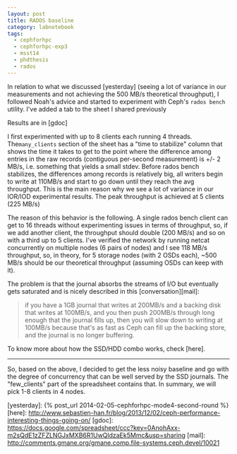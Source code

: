 ```yaml
---
layout: post
title: RADOS baseline
category: labnotebook
tags:
  - cephforhpc
  - cephforhpc-exp3
  - msst14
  - phdthesis
  - rados
---
```


In relation to what we discussed [yesterday] (seeing a lot of variance 
in our measurements and not achieving the 500 MB/s theoretical 
throughput), I followed Noah's advice and started to experiment with 
Ceph's `rados bench` utility. I've added a tab to the sheet I shared 
previously

Results are in [gdoc]

I first experimented with up to 8 clients each running 4 threads. 
The`many_clients` section of the sheet has a "time to stabilize" 
column that shows the time it takes to get to the point where the 
difference among entries in the raw records (contiguous per-second 
measurement) is +/- 2 MB/s, i.e. something that yields a small stdev. 
Before rados bench stabilizes, the differences among records is 
relatively big, all writers begin to write at 110MB/s and start to go 
down until they reach the avg throughput. This is the main reason why 
we see a lot of variance in our IOR/IOD experimental results. The peak 
throughput is achieved at 5 clients (225 MB/s)

The reason of this behavior is the following. A single rados bench 
client can get to 16 threads without experimenting issues in terms of 
throughput, so, if we add another client, the throughput should double 
(200 MB/s) and so on with a third up to 5 clients. I've verified the 
network by running netcat concurrently on multiple nodes (6 pairs of 
nodes) and I see 118 MB/s throughput, so, in theory, for 5 storage 
nodes (with 2 OSDs each), ~500 MB/s should be our theoretical 
throughput (assuming OSDs can keep with it).

The problem is that the journal absorbs the streams of I/O but 
eventually gets saturated and is nicely described in this 
[conversation][mail]:

> if you have a 1GB journal that writes at 200MB/s and a backing disk 
that writes at 100MB/s, and you then push 200MB/s through long enough 
that the journal fills up, then you will slow down to writing at 
100MB/s because that's as fast as Ceph can fill up the backing store, 
and the journal is no longer buffering.

To know more about how the SSD/HDD combo works, check [here].

---------

So, based on the above, I decided to get the less noisy baseline and 
go with the degree of concurrency that can be well served by the SSD 
journals. The "few_clients" part of the spreadsheet contains that. In 
summary, we will pick 1-8 clients in 4 nodes.

[yesterday]: {% post_url 2014-02-05-cephforhpc-mode4-second-round %}
[here]: http://www.sebastien-han.fr/blog/2013/12/02/ceph-performance-interesting-things-going-on/
[gdoc]: https://docs.google.com/spreadsheet/ccc?key=0AnohAxx-m2sQdE1zZFZLNGJxMXB6R1UwQldzaEk5Mmc&usp=sharing
[mail]: http://comments.gmane.org/gmane.comp.file-systems.ceph.devel/10021
